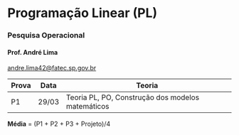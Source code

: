 # Programação Linear (PL)
 ### Pesquisa Operacional

#### Prof. André Lima
andre.lima42@fatec.sp.gov.br

|Prova| Data | Teoria
|--|--|--
| P1 | 29/03 | Teoria PL, PO, Construção dos modelos matemáticos


**Média** = (P1 + P2 + P3 + Projeto)/4

<!--stackedit_data:
eyJoaXN0b3J5IjpbLTE3Mzg0NDgwNjBdfQ==
-->